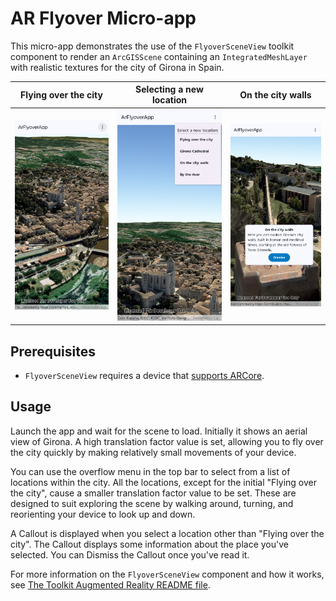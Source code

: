 # AR Flyover Micro-app

This micro-app demonstrates the use of the `FlyoverSceneView` toolkit component to render an `ArcGISScene` containing an `IntegratedMeshLayer` with realistic textures for the city of Girona in Spain.

| Flying over the city | Selecting a new location | On the city walls |
|----------|----------|----------|
| ![screenshot1](ArFlyoverApp-screenshot1.png) | ![screenshot2](ArFlyoverApp-screenshot2.png) | ![screenshot3](ArFlyoverApp-screenshot3.png) |

## Prerequisites

- `FlyoverSceneView` requires a device that [supports ARCore](https://developers.google.com/ar/devices).

## Usage

Launch the app and wait for the scene to load. Initially it shows an aerial view of Girona. A high translation factor value is set, allowing you to fly over the city quickly by making relatively small movements of your device.

You can use the overflow menu in the top bar to select from a list of locations within the city. All the locations, except for the initial "Flying over the city", cause a smaller translation factor value to be set. These are designed to suit exploring the scene by walking around, turning, and reorienting your device to look up and down.

A Callout is displayed when you select a location other than "Flying over the city". The Callout displays some information about the place you've selected. You can Dismiss the Callout once you've read it.

For more information on the `FlyoverSceneView` component and how it works, see [The Toolkit Augmented Reality README file](../../toolkit/ar/README.md).
